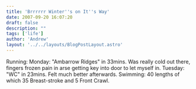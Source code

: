 ```yaml
---
title: 'Brrrrrr Winter''s on It''s Way'
date: 2007-09-20 16:07:20
draft: false
description: ""
tags: ['life']
author: 'Andrew'
layout: '../../layouts/BlogPostLayout.astro'
---
```


Running: Monday: "Ambarrow Ridges" in 33mins. Was really cold out there, fingers frozen pain in arse getting key into door to let myself in. Tuesday: "WC" in 23mins. Felt much better afterwards. Swimming: 40 lengths of which 35 Breast-stroke and 5 Front Crawl.

